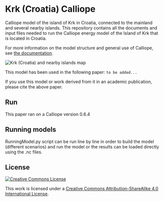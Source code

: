 # Krk (Croatia) Calliope
Calliope model of the island of Krk in Croatia, connected to the mainland and several nearby islands. This repository contains all the documents and input files needed to run the Calliope energy model of the Island of Krk that is located in Croatia. 

For more information on the model structure and general use of Calliope, see [the documentation](https://calliope.readthedocs.io/en/stable/).

![Krk (Croatia) and nearby islands map](Krk_(Croatia)_and_nearby_islands)

This model has been used in the following paper: `to be added...`

If you use this model or work derived from it in an academic publication, please cite the above paper.

## Run

This paper ran on a Calliope version 0.6.4

## Running models

RunningModel.py script can be run line by line in order to build the model (different scenarios) and run the model or the results can be loaded directly using the .nc files.


## License

[![Creative Commons License](https://i.creativecommons.org/l/by-sa/4.0/88x31.png)](https://creativecommons.org/licenses/by-sa/4.0/)

This work is licensed under a [Creative Commons Attribution-ShareAlike 4.0 International License](http://creativecommons.org/licenses/by-sa/4.0/).
